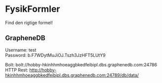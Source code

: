 # FysikFormler
Find den rigtige formel!

## GrapheneDB
Username: test  
Password: b.F7WDytMuJiOJ.Tszh3JzHFT5LUtY9  

Bolt: bolt://hobby-hkinhhmhoeaggbkedfeibipl.dbs.graphenedb.com:24786  
HTTP Rest: http://hobby-hkinhhmhoeaggbkedfeibipl.dbs.graphenedb.com:24789/db/data/  
